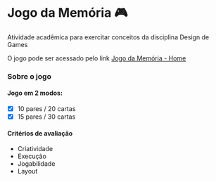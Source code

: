 # Jogo da Memória :video_game:

Atividade acadêmica para exercitar conceitos da disciplina Design de Games

O jogo pode ser acessado pelo link [Jogo da Memória - Home](https://bryan-lima.github.io/memory-game/index.html)

### Sobre o jogo

#### Jogo em 2 modos:
- [X] 10 pares / 20 cartas
- [X] 15 pares / 30 cartas

#### Critérios de avaliação
- Criatividade
- Execução
- Jogabilidade
- Layout 